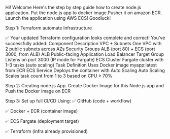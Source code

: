 Hi! Welcome Here's the step by step guide how to create node.js application. Put the node.js app to docker image.Pusher it on amazon ECR. Launch the application using AWS ECS! Goodluck!


Step 1: Terraform automate Infrastructure

✅ Your updated Terraform configuration looks complete and correct! You’ve successfully added:
Component           Description
VPC + Subnets       One VPC with 2 public subnets across AZs
Security Groups     ALB (port 80) + ECS (port 3000, from ALB)
ALB             Public-facing Application Load Balancer
Target Group            Listens on port 3000 (IP mode for Fargate)
ECS Cluster         Fargate cluster with 1–3 tasks (auto scaling)
Task Definition     Uses Docker image myapp:latest from ECR
ECS Service         Deploys the container with Auto Scaling
Auto Scaling            Scales task count from 1 to 3 based on CPU ≥ 70%

Step 2: Creating node.js App. Create Docker Image for this Node.js app and Push the Docker image on ECR 


Step 3: Set up full CI/CD
Using:
✅ GitHub (code + workflow)


✅ Docker + ECR (container image)


✅ ECS Fargate (deployment target)


✅ Terraform (infra already provisioned)

